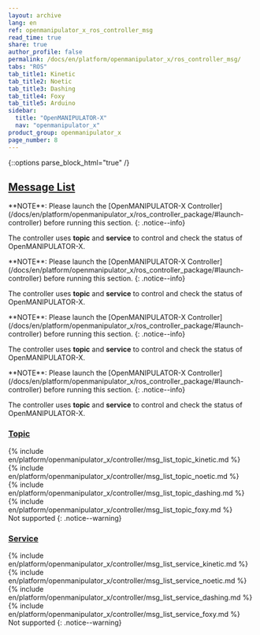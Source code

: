 ```yaml
---
layout: archive
lang: en
ref: openmanipulator_x_ros_controller_msg
read_time: true
share: true
author_profile: false
permalink: /docs/en/platform/openmanipulator_x/ros_controller_msg/
tabs: "ROS"
tab_title1: Kinetic
tab_title2: Noetic
tab_title3: Dashing
tab_title4: Foxy
tab_title5: Arduino
sidebar:
  title: "OpenMANIPULATOR-X"
  nav: "openmanipulator_x"
product_group: openmanipulator_x
page_number: 8
---
```


<!--[dummy Header 1]>
  <h1 id="dummy"><a href="#dummy">Dummy</a></h1>
<![end dummy Header 1]-->

<div style="counter-reset: h1 5"></div>
<div style="counter-reset: h2 2"></div>

{::options parse_block_html="true" /}


## [Message List](#message-list)

<section data-id="{{ page.tab_title1 }}" class="tab_contents">
**NOTE**:  
Please launch the [OpenMANIPULATOR-X Controller](/docs/en/platform/openmanipulator_x/ros_controller_package/#launch-controller) before running this section.
{: .notice--info}

The controller uses **topic** and **service** to control and check the status of OpenMANIPULATOR-X.
</section>

<section data-id="{{ page.tab_title2 }}" class="tab_contents">
**NOTE**:  
Please launch the [OpenMANIPULATOR-X Controller](/docs/en/platform/openmanipulator_x/ros_controller_package/#launch-controller) before running this section.
{: .notice--info}

The controller uses **topic** and **service** to control and check the status of OpenMANIPULATOR-X.
</section>

<section data-id="{{ page.tab_title3 }}" class="tab_contents">
**NOTE**:  
Please launch the [OpenMANIPULATOR-X Controller](/docs/en/platform/openmanipulator_x/ros_controller_package/#launch-controller) before running this section.
{: .notice--info}

The controller uses **topic** and **service** to control and check the status of OpenMANIPULATOR-X.
</section>

<section data-id="{{ page.tab_title4 }}" class="tab_contents">
**NOTE**:  
Please launch the [OpenMANIPULATOR-X Controller](/docs/en/platform/openmanipulator_x/ros_controller_package/#launch-controller) before running this section.
{: .notice--info}

The controller uses **topic** and **service** to control and check the status of OpenMANIPULATOR-X.
</section>

### [Topic](#topic)

<section data-id="{{ page.tab_title1 }}" class="tab_contents">
{% include en/platform/openmanipulator_x/controller/msg_list_topic_kinetic.md %}
</section>

<section data-id="{{ page.tab_title2 }}" class="tab_contents">
{% include en/platform/openmanipulator_x/controller/msg_list_topic_noetic.md %}
</section>

<section data-id="{{ page.tab_title3 }}" class="tab_contents">
{% include en/platform/openmanipulator_x/controller/msg_list_topic_dashing.md %}
</section>

<section data-id="{{ page.tab_title4 }}" class="tab_contents">
{% include en/platform/openmanipulator_x/controller/msg_list_topic_foxy.md %}
</section>

<section data-id="{{ page.tab_title5 }}" class="tab_contents">
Not supported
{: .notice--warning}
</section>

### [Service](#service)

<section data-id="{{ page.tab_title1 }}" class="tab_contents">
{% include en/platform/openmanipulator_x/controller/msg_list_service_kinetic.md %}
</section>

<section data-id="{{ page.tab_title2 }}" class="tab_contents">
{% include en/platform/openmanipulator_x/controller/msg_list_service_noetic.md %}
</section>

<section data-id="{{ page.tab_title3 }}" class="tab_contents">
{% include en/platform/openmanipulator_x/controller/msg_list_service_dashing.md %}
</section>

<section data-id="{{ page.tab_title4 }}" class="tab_contents">
{% include en/platform/openmanipulator_x/controller/msg_list_service_foxy.md %}
</section>

<section data-id="{{ page.tab_title5 }}" class="tab_contents">
Not supported
{: .notice--warning}
</section>
